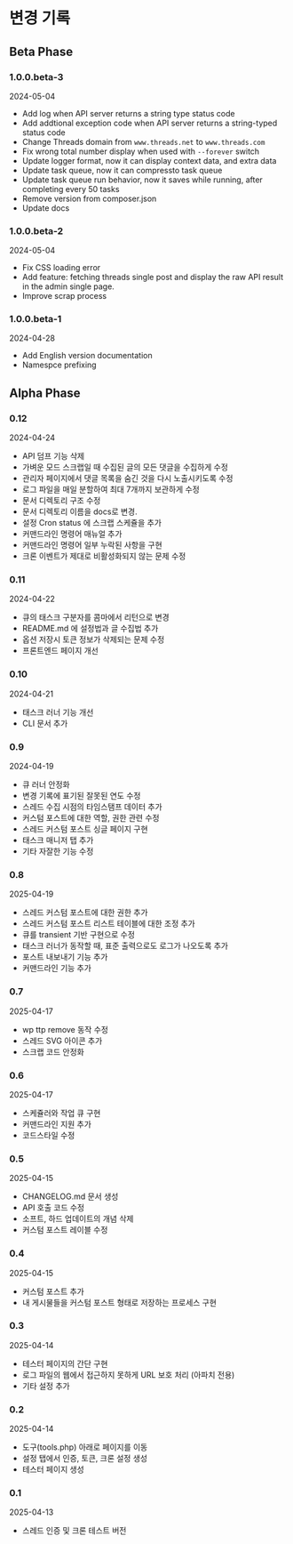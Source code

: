 # 변경 기록

## Beta Phase

### 1.0.0.beta-3

2024-05-04

- Add log when API server returns a string type status code
- Add addtional exception code when API server returns a string-typed status code
- Change Threads domain from `www.threads.net` to `www.threads.com`
- Fix wrong total number display when used with `--forever` switch
- Update logger format, now it can display context data, and extra data
- Update task queue, now it can compressto task queue
- Update task queue run behavior, now it saves while running, after completing every 50 tasks 
- Remove version from composer.json
- Update docs

### 1.0.0.beta-2

2024-05-04

- Fix CSS loading error
- Add feature: fetching threads single post and display the raw API result in the admin single page.
- Improve scrap process

### 1.0.0.beta-1

2024-04-28

- Add English version documentation
- Namespce prefixing

## Alpha Phase

### 0.12

2024-04-24

- API 덤프 기능 삭제
- 가벼운 모드 스크랩일 때 수집된 글의 모든 댓글을 수집하게 수정
- 관리자 페이지에서 댓글 목록을 숨긴 것을 다시 노출시키도록 수정
- 로그 파일을 매일 분할하여 최대 7개까지 보관하게 수정
- 문서 디렉토리 구조 수정
- 문서 디렉토리 이름을 docs로 변경.
- 설정 Cron status 에 스크랩 스케쥴을 추가
- 커맨드라인 명령어 매뉴얼 추가
- 커맨드라인 명령어 일부 누락된 사항을 구현
- 크론 이벤트가 제대로 비활성화되지 않는 문제 수정

### 0.11

2024-04-22

- 큐의 태스크 구분자를 콤마에서 리턴으로 변경
- README.md 에 설정법과 글 수집법 추가
- 옵션 저장시 토큰 정보가 삭제되는 문제 수정
- 프론트엔드 페이지 개선

### 0.10

2024-04-21

- 태스크 러너 기능 개선
- CLI 문서 추가

### 0.9

2024-04-19

- 큐 러너 안정화
- 변경 기록에 표기된 잘못된 연도 수정
- 스레드 수집 시점의 타임스탬프 데이터 추가
- 커스텀 포스트에 대한 역할, 권한 관련 수정
- 스레드 커스텀 포스트 싱글 페이지 구현
- 태스크 매니저 탭 추가
- 기타 자잘한 기능 수정

### 0.8

2025-04-19

- 스레드 커스텀 포스트에 대한 권한 추가
- 스레드 커스텀 포스트 리스트 테이블에 대한 조정 추가
- 큐를 transient 기반 구현으로 수정
- 태스크 러너가 동작할 때, 표준 출력으로도 로그가 나오도록 추가
- 포스트 내보내기 기능 추가
- 커맨드라인 기능 추가

### 0.7

2025-04-17

- wp ttp remove 동작 수정
- 스레드 SVG 아이콘 추가
- 스크랩 코드 안정화

### 0.6

2025-04-17

- 스케쥴러와 작업 큐 구현
- 커맨드라인 지원 추가
- 코드스타일 수정

### 0.5

2025-04-15

- CHANGELOG.md 문서 생성
- API 호출 코드 수정
- 소프트, 하드 업데이트의 개념 삭제
- 커스텀 포스트 레이블 수정

### 0.4

2025-04-15

- 커스텀 포스트 추가
- 내 게시물들을 커스텀 포스트 형태로 저장하는 프로세스 구현

### 0.3

2025-04-14

- 테스터 페이지의 간단 구현
- 로그 파일의 웹에서 접근하지 못하게 URL 보호 처리 (아파치 전용)
- 기타 설정 추가

### 0.2

2025-04-14

- 도구(tools.php) 아래로 페이지를 이동
- 설정 탭에서 인증, 토큰, 크론 설정 생성
- 테스터 페이지 생성

### 0.1

2025-04-13

- 스레드 인증 및 크론 테스트 버전
